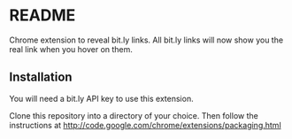 
# README
Chrome extension to reveal bit.ly links. All bit.ly links will now show you the
real link when you hover on them.

## Installation
You will need a bit.ly API key to use this extension.

Clone this repository into a directory of your choice. Then follow the instructions at
http://code.google.com/chrome/extensions/packaging.html

